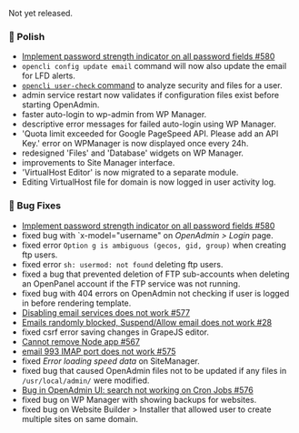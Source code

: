 Not yet released.

### 💅 Polish
- [Implement password strength indicator on all password fields #580](https://github.com/stefanpejcic/OpenPanel/issues/580)
- `opencli config update email` command will now also update the email for LFD alerts.
- [`opencli user-check` command](https://dev.openpanel.com/cli/users.html#Check) to analyze security and files for a user.
- admin service restart now validates if configuration files exist before starting OpenAdmin.
- faster auto-login to wp-admin from WP Manager.
- descriptive error messages for failed auto-login using WP Manager.
- 'Quota limit exceeded for Google PageSpeed API. Please add an API Key.' error on WPManager is now displayed once every 24h.
- redesigned 'Files' and 'Database' widgets on WP Manager.
- improvements to Site Manager interface.
- 'VirtualHost Editor' is now migrated to a separate module.
- Editing VirtualHost file for domain is now logged in user activity log.

### 🐛 Bug Fixes
- [Implement password strength indicator on all password fields #580](https://github.com/stefanpejcic/OpenPanel/issues/580)
- fixed bug with `x-model="username" on *OpenAdmin > Login* page.
- fixed error `Option g is ambiguous (gecos, gid, group)` when creating ftp users.
- fixed error `sh: usermod: not found` deleting ftp users. 
- fixed a bug that prevented deletion of FTP sub-accounts when deleting an OpenPanel account if the FTP service was not running.
- fixed bug with 404 errors on OpenAdmin not checking if user is logged in before rendering template.
- [Disabling email services does not work #577](https://github.com/stefanpejcic/OpenPanel/issues/577)
- [Emails randomly blocked, Suspend/Allow email does not work #28](https://github.com/stefanpejcic/OpenPanel/issues/578)
- fixed csrf error saving changes in GrapeJS editor.
- [Cannot remove Node app #567](https://github.com/stefanpejcic/OpenPanel/issues/567)
- [email 993 IMAP port does not work #575](https://github.com/stefanpejcic/OpenPanel/issues/575)
- fixed *Error loading speed data* on SiteManager.
- fixed bug that caused OpenAdmin files not to be updated if any files in `/usr/local/admin/` were modified.
- [Bug in OpenAdmin UI: search not working on Cron Jobs #576](https://github.com/stefanpejcic/OpenPanel/issues/576)
- fixed bug on WP Manager with showing backups for websites.
- fixed bug on Website Builder > Installer that allowed user to create multiple sites on same domain.
